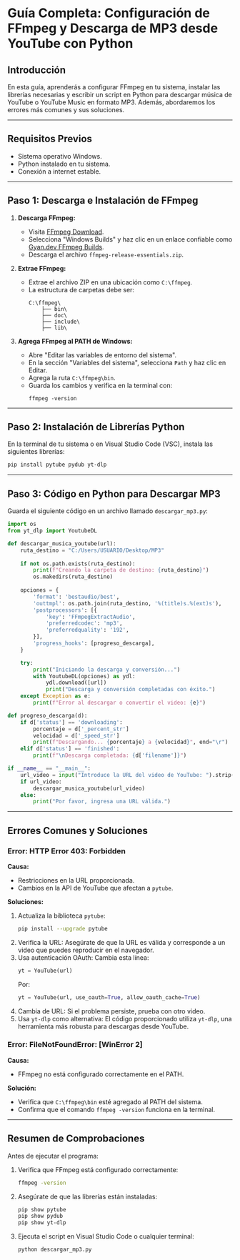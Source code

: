 
# Guía Completa: Configuración de FFmpeg y Descarga de MP3 desde YouTube con Python

## Introducción
En esta guía, aprenderás a configurar FFmpeg en tu sistema, instalar las librerías necesarias y escribir un script en Python para descargar música de YouTube o YouTube Music en formato MP3. Además, abordaremos los errores más comunes y sus soluciones.

---

## Requisitos Previos
- Sistema operativo Windows.
- Python instalado en tu sistema.
- Conexión a internet estable.

---

## Paso 1: Descarga e Instalación de FFmpeg

1. **Descarga FFmpeg:**
   - Visita [FFmpeg Download](https://ffmpeg.org/download.html).
   - Selecciona "Windows Builds" y haz clic en un enlace confiable como [Gyan.dev FFmpeg Builds](https://www.gyan.dev/ffmpeg/builds/).
   - Descarga el archivo `ffmpeg-release-essentials.zip`.

2. **Extrae FFmpeg:**
   - Extrae el archivo ZIP en una ubicación como `C:\ffmpeg`.
   - La estructura de carpetas debe ser:
     ```
     C:\ffmpeg\
         ├── bin\
         ├── doc\
         ├── include\
         ├── lib\
     ```

3. **Agrega FFmpeg al PATH de Windows:**
   - Abre "Editar las variables de entorno del sistema".
   - En la sección "Variables del sistema", selecciona `Path` y haz clic en Editar.
   - Agrega la ruta `C:\ffmpeg\bin`.
   - Guarda los cambios y verifica en la terminal con:
     ```
     ffmpeg -version
     ```

---

## Paso 2: Instalación de Librerías Python
En la terminal de tu sistema o en Visual Studio Code (VSC), instala las siguientes librerías:
```bash
pip install pytube pydub yt-dlp
```

---

## Paso 3: Código en Python para Descargar MP3
Guarda el siguiente código en un archivo llamado `descargar_mp3.py`:

```python
import os
from yt_dlp import YoutubeDL

def descargar_musica_youtube(url):
    ruta_destino = "C:/Users/USUARIO/Desktop/MP3"
    
    if not os.path.exists(ruta_destino):
        print(f"Creando la carpeta de destino: {ruta_destino}")
        os.makedirs(ruta_destino)
    
    opciones = {
        'format': 'bestaudio/best',
        'outtmpl': os.path.join(ruta_destino, '%(title)s.%(ext)s'),
        'postprocessors': [{
            'key': 'FFmpegExtractAudio',
            'preferredcodec': 'mp3',
            'preferredquality': '192',
        }],
        'progress_hooks': [progreso_descarga],
    }

    try:
        print("Iniciando la descarga y conversión...")
        with YoutubeDL(opciones) as ydl:
            ydl.download([url])
            print("Descarga y conversión completadas con éxito.")
    except Exception as e:
        print(f"Error al descargar o convertir el video: {e}")

def progreso_descarga(d):
    if d['status'] == 'downloading':
        porcentaje = d['_percent_str']
        velocidad = d['_speed_str']
        print(f"Descargando... {porcentaje} a {velocidad}", end="\r")
    elif d['status'] == 'finished':
        print(f"\nDescarga completada: {d['filename']}")

if __name__ == "__main__":
    url_video = input("Introduce la URL del video de YouTube: ").strip()
    if url_video:
        descargar_musica_youtube(url_video)
    else:
        print("Por favor, ingresa una URL válida.")
```

---

## Errores Comunes y Soluciones

### Error: HTTP Error 403: Forbidden
**Causa:**
- Restricciones en la URL proporcionada.
- Cambios en la API de YouTube que afectan a `pytube`.

**Soluciones:**
1. Actualiza la biblioteca `pytube`:
   ```bash
   pip install --upgrade pytube
   ```
2. Verifica la URL: Asegúrate de que la URL es válida y corresponde a un video que puedes reproducir en el navegador.
3. Usa autenticación OAuth:
   Cambia esta línea:
   ```python
   yt = YouTube(url)
   ```
   Por:
   ```python
   yt = YouTube(url, use_oauth=True, allow_oauth_cache=True)
   ```
4. Cambia de URL: Si el problema persiste, prueba con otro video.
5. Usa `yt-dlp` como alternativa: El código proporcionado utiliza `yt-dlp`, una herramienta más robusta para descargas desde YouTube.

### Error: FileNotFoundError: [WinError 2]
**Causa:**
- FFmpeg no está configurado correctamente en el PATH.

**Solución:**
- Verifica que `C:\ffmpeg\bin` esté agregado al PATH del sistema.
- Confirma que el comando `ffmpeg -version` funciona en la terminal.

---

## Resumen de Comprobaciones

Antes de ejecutar el programa:
1. Verifica que FFmpeg está configurado correctamente:
   ```bash
   ffmpeg -version
   ```
2. Asegúrate de que las librerías están instaladas:
   ```bash
   pip show pytube
   pip show pydub
   pip show yt-dlp
   ```
3. Ejecuta el script en Visual Studio Code o cualquier terminal:
   ```bash
   python descargar_mp3.py
   ```
